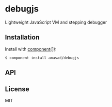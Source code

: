 
# debugjs

  Lightweight JavaScript VM and stepping debugger

## Installation

  Install with [component(1)](http://component.io):

    $ component install amasad/debugjs

## API



## License

  MIT
